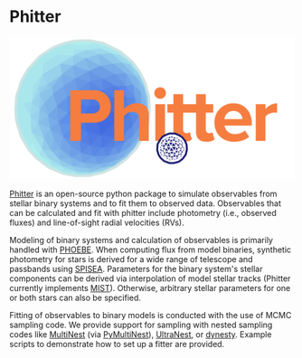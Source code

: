 # Phitter
![Phitter logo](docs/source/_static/Phitter.svg)

[Phitter](https://github.com/abhimat/phitter) is an open-source python package to simulate observables from stellar binary systems and to fit them to observed data. Observables that can be calculated and fit with phitter include photometry (i.e., observed fluxes) and line-of-sight radial velocities (RVs).

Modeling of binary systems and calculation of observables is primarily handled with [PHOEBE](http://www.phoebe-project.org). When computing flux from model binaries, synthetic photometry for stars is derived for a wide range of telescope and passbands using [SPISEA](https://spisea.readthedocs.io/en/latest/). Parameters for the binary system\'s stellar components can be derived via interpolation of model stellar tracks (Phitter currently implements [MIST](http://waps.cfa.harvard.edu/MIST/)). Otherwise, arbitrary stellar parameters for one or both stars can also be specified.

Fitting of observables to binary models is conducted with the use of MCMC sampling code. We provide support for sampling with nested sampling codes like [MultiNest](https://github.com/farhanferoz/MultiNest) (via [PyMultiNest](https://github.com/JohannesBuchner/PyMultiNest)), [UltraNest](https://johannesbuchner.github.io/UltraNest/), or [dynesty](https://dynesty.readthedocs.io/en/stable/index.html). Example scripts to demonstrate how to set up a fitter are provided.
